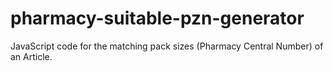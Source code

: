 # pharmacy-suitable-pzn-generator
JavaScript code for the matching pack sizes (Pharmacy Central Number) of an Article.
